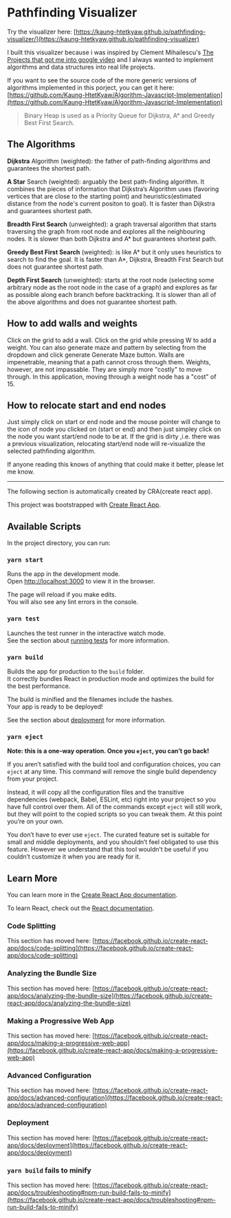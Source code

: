 # Pathfinding Visualizer

Try the visualizer here: [https://kaung-htetkyaw.github.io/pathfinding-visualizer/](https://kaung-htetkyaw.github.io/pathfinding-visualizer)

I built this visualizer because i was inspired by Clement Mihailescu's [The Projects that got me into google video](https://youtu.be/n4t_-NjY_Sg) and I always wanted to implement algorithms and data structures into real life projects.

If you want to see the source code of the more generic versions of algorithms implemented in this porject, you can get it here: [https://github.com/Kaung-HtetKyaw/Algorithm-Javascript-Implementation](https://github.com/Kaung-HtetKyaw/Algorithm-Javascript-Implementation)

> Binary Heap is used as a Priority Queue for Dijkstra, A\* and Greedy Best First Search.

## The Algorithms

**Dijkstra** Algorithm (weighted): the father of path-finding algorithms and guarantees the shortest path.

**A Star** Search (weighted): arguably the best path-finding algorithm. It combines the pieces of information that Dijkstra’s Algorithm uses (favoring vertices that are close to the starting point) and heuristics(estimated distance from the node's current positon to goal). It is faster than Dijkstra and guarantees shortest path.

**Breadth First Search** (unweighted): a graph traversal algorithm that starts traversing the graph from root node and explores all the neighbouring nodes. It is slower than both Dijkstra and A\* but guarantees shortest path.

**Greedy Best First Search** (weighted): is like A* but it only uses heuristics to search to find the goal. It is faster than A*, Dijkstra, Breadth First Search but does not guarantee shortest path.

**Depth First Search** (unweighted): starts at the root node (selecting some arbitrary node as the root node in the case of a graph) and explores as far as possible along each branch before backtracking. It is slower than all of the above algorithms and does not guarantee shortest path.

## How to add walls and weights

Click on the grid to add a wall. Click on the grid while pressing W to add a weight.
You can also generate maze and pattern by selecting from the dropdown and click generate Generate Maze button.
Walls are impenetrable, meaning that a path cannot cross through them. Weights, however, are not impassable. They are simply more "costly" to move through. In this application, moving through a weight node has a "cost" of 15.

## How to relocate start and end nodes

Just simply click on start or end node and the mouse pointer will change to the icon of node you clicked on (start or end) and then just simpley click on the node you want start/end node to be at.
If the grid is dirty ,i.e. there was a previous visualization, relocating start/end node will re-visualize the selected pathfinding algorithm.

If anyone reading this knows of anything that could make it better, please let me know.

---

The following section is automatically created by CRA(create react app).

This project was bootstrapped with [Create React App](https://github.com/facebook/create-react-app).

## Available Scripts

In the project directory, you can run:

### `yarn start`

Runs the app in the development mode.\
Open [http://localhost:3000](http://localhost:3000) to view it in the browser.

The page will reload if you make edits.\
You will also see any lint errors in the console.

### `yarn test`

Launches the test runner in the interactive watch mode.\
See the section about [running tests](https://facebook.github.io/create-react-app/docs/running-tests) for more information.

### `yarn build`

Builds the app for production to the `build` folder.\
It correctly bundles React in production mode and optimizes the build for the best performance.

The build is minified and the filenames include the hashes.\
Your app is ready to be deployed!

See the section about [deployment](https://facebook.github.io/create-react-app/docs/deployment) for more information.

### `yarn eject`

**Note: this is a one-way operation. Once you `eject`, you can’t go back!**

If you aren’t satisfied with the build tool and configuration choices, you can `eject` at any time. This command will remove the single build dependency from your project.

Instead, it will copy all the configuration files and the transitive dependencies (webpack, Babel, ESLint, etc) right into your project so you have full control over them. All of the commands except `eject` will still work, but they will point to the copied scripts so you can tweak them. At this point you’re on your own.

You don’t have to ever use `eject`. The curated feature set is suitable for small and middle deployments, and you shouldn’t feel obligated to use this feature. However we understand that this tool wouldn’t be useful if you couldn’t customize it when you are ready for it.

## Learn More

You can learn more in the [Create React App documentation](https://facebook.github.io/create-react-app/docs/getting-started).

To learn React, check out the [React documentation](https://reactjs.org/).

### Code Splitting

This section has moved here: [https://facebook.github.io/create-react-app/docs/code-splitting](https://facebook.github.io/create-react-app/docs/code-splitting)

### Analyzing the Bundle Size

This section has moved here: [https://facebook.github.io/create-react-app/docs/analyzing-the-bundle-size](https://facebook.github.io/create-react-app/docs/analyzing-the-bundle-size)

### Making a Progressive Web App

This section has moved here: [https://facebook.github.io/create-react-app/docs/making-a-progressive-web-app](https://facebook.github.io/create-react-app/docs/making-a-progressive-web-app)

### Advanced Configuration

This section has moved here: [https://facebook.github.io/create-react-app/docs/advanced-configuration](https://facebook.github.io/create-react-app/docs/advanced-configuration)

### Deployment

This section has moved here: [https://facebook.github.io/create-react-app/docs/deployment](https://facebook.github.io/create-react-app/docs/deployment)

### `yarn build` fails to minify

This section has moved here: [https://facebook.github.io/create-react-app/docs/troubleshooting#npm-run-build-fails-to-minify](https://facebook.github.io/create-react-app/docs/troubleshooting#npm-run-build-fails-to-minify)
